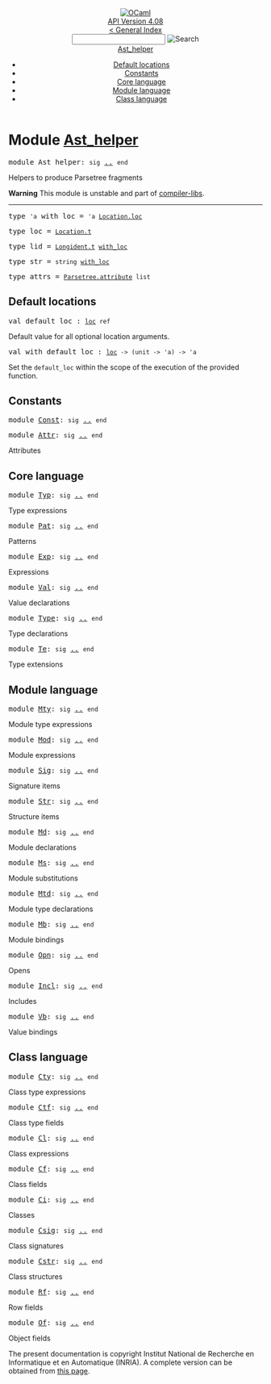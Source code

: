<!-- ((! set title API !)) ((! set documentation !)) ((! set api !)) ((! set nobreadcrumb !)) -->
<div class="api"><header><nav class="toc brand"><a class="brand" href="https://ocaml.org/"><img src="colour-logo-gray.svg" class="svg" alt="OCaml"></a></nav><nav class="toc"><div class="toc_version"><a href="/docs" id="version-select">API Version 4.08</a></div><a href="index.html">&lt; General Index</a><div class="api_search"><input type="text" name="apisearch" id="api_search" oninput="mySearch(false);" onkeypress="this.oninput();" onclick="this.oninput();" onpaste="this.oninput();">
<img src="search_icon.svg" alt="Search" class="svg" onclick="mySearch(false)"></div>
<div id="search_results"></div><div class="toc_title"><a href="#top">Ast_helper</a></div><ul><li><a href="#1_Defaultlocations">Default locations</a></li><li><a href="#1_Constants">Constants</a></li><li><a href="#1_Corelanguage">Core language</a></li><li><a href="#1_Modulelanguage">Module language</a></li><li><a href="#1_Classlanguage">Class language</a></li></ul></nav></header>

<h1>Module <a href="type_Ast_helper.html">Ast_helper</a></h1>

<pre><span id="MODULEAst_helper"><span class="keyword">module</span> Ast_helper</span>: <code class="code"><span class="keyword">sig</span></code> <a href="Ast_helper.html">..</a> <code class="code"><span class="keyword">end</span></code></pre><div class="info module top">
<div class="info-desc">
<p>Helpers to produce Parsetree fragments</p>

<p><b>Warning</b> This module is unstable and part of
  <a href="Compiler_libs.html">compiler-libs</a>.</p>
</div>
</div>
<hr width="100%">

<pre><span id="TYPEwith_loc"><span class="keyword">type</span> <code class="type">'a</code> with_loc</span> = <code class="type">'a <a href="Location.html#TYPEloc">Location.loc</a></code> </pre>


<pre><span id="TYPEloc"><span class="keyword">type</span> <code class="type"></code>loc</span> = <code class="type"><a href="Location.html#TYPEt">Location.t</a></code> </pre>


<pre><span id="TYPElid"><span class="keyword">type</span> <code class="type"></code>lid</span> = <code class="type"><a href="Longident.html#TYPEt">Longident.t</a> <a href="Ast_helper.html#TYPEwith_loc">with_loc</a></code> </pre>


<pre><span id="TYPEstr"><span class="keyword">type</span> <code class="type"></code>str</span> = <code class="type">string <a href="Ast_helper.html#TYPEwith_loc">with_loc</a></code> </pre>


<pre><span id="TYPEattrs"><span class="keyword">type</span> <code class="type"></code>attrs</span> = <code class="type"><a href="Parsetree.html#TYPEattribute">Parsetree.attribute</a> list</code> </pre>

<h2 id="1_Defaultlocations">Default locations</h2>
<pre><span id="VALdefault_loc"><span class="keyword">val</span> default_loc</span> : <code class="type"><a href="Ast_helper.html#TYPEloc">loc</a> ref</code></pre><div class="info ">
<div class="info-desc">
<p>Default value for all optional location arguments.</p>
</div>
</div>

<pre><span id="VALwith_default_loc"><span class="keyword">val</span> with_default_loc</span> : <code class="type"><a href="Ast_helper.html#TYPEloc">loc</a> -&gt; (unit -&gt; 'a) -&gt; 'a</code></pre><div class="info ">
<div class="info-desc">
<p>Set the <code class="code">default_loc</code> within the scope of the execution
        of the provided function.</p>
</div>
</div>
<h2 id="1_Constants">Constants</h2>
<pre><span id="MODULEConst"><span class="keyword">module</span> <a href="Ast_helper.Const.html">Const</a></span>: <code class="code"><span class="keyword">sig</span></code> <a href="Ast_helper.Const.html">..</a> <code class="code"><span class="keyword">end</span></code></pre>
<pre><span id="MODULEAttr"><span class="keyword">module</span> <a href="Ast_helper.Attr.html">Attr</a></span>: <code class="code"><span class="keyword">sig</span></code> <a href="Ast_helper.Attr.html">..</a> <code class="code"><span class="keyword">end</span></code></pre><div class="info">
<p>Attributes</p>

</div>
<h2 id="1_Corelanguage">Core language</h2>
<pre><span id="MODULETyp"><span class="keyword">module</span> <a href="Ast_helper.Typ.html">Typ</a></span>: <code class="code"><span class="keyword">sig</span></code> <a href="Ast_helper.Typ.html">..</a> <code class="code"><span class="keyword">end</span></code></pre><div class="info">
<p>Type expressions</p>

</div>

<pre><span id="MODULEPat"><span class="keyword">module</span> <a href="Ast_helper.Pat.html">Pat</a></span>: <code class="code"><span class="keyword">sig</span></code> <a href="Ast_helper.Pat.html">..</a> <code class="code"><span class="keyword">end</span></code></pre><div class="info">
<p>Patterns</p>

</div>

<pre><span id="MODULEExp"><span class="keyword">module</span> <a href="Ast_helper.Exp.html">Exp</a></span>: <code class="code"><span class="keyword">sig</span></code> <a href="Ast_helper.Exp.html">..</a> <code class="code"><span class="keyword">end</span></code></pre><div class="info">
<p>Expressions</p>

</div>

<pre><span id="MODULEVal"><span class="keyword">module</span> <a href="Ast_helper.Val.html">Val</a></span>: <code class="code"><span class="keyword">sig</span></code> <a href="Ast_helper.Val.html">..</a> <code class="code"><span class="keyword">end</span></code></pre><div class="info">
<p>Value declarations</p>

</div>

<pre><span id="MODULEType"><span class="keyword">module</span> <a href="Ast_helper.Type.html">Type</a></span>: <code class="code"><span class="keyword">sig</span></code> <a href="Ast_helper.Type.html">..</a> <code class="code"><span class="keyword">end</span></code></pre><div class="info">
<p>Type declarations</p>

</div>

<pre><span id="MODULETe"><span class="keyword">module</span> <a href="Ast_helper.Te.html">Te</a></span>: <code class="code"><span class="keyword">sig</span></code> <a href="Ast_helper.Te.html">..</a> <code class="code"><span class="keyword">end</span></code></pre><div class="info">
<p>Type extensions</p>

</div>
<h2 id="1_Modulelanguage">Module language</h2>
<pre><span id="MODULEMty"><span class="keyword">module</span> <a href="Ast_helper.Mty.html">Mty</a></span>: <code class="code"><span class="keyword">sig</span></code> <a href="Ast_helper.Mty.html">..</a> <code class="code"><span class="keyword">end</span></code></pre><div class="info">
<p>Module type expressions</p>

</div>

<pre><span id="MODULEMod"><span class="keyword">module</span> <a href="Ast_helper.Mod.html">Mod</a></span>: <code class="code"><span class="keyword">sig</span></code> <a href="Ast_helper.Mod.html">..</a> <code class="code"><span class="keyword">end</span></code></pre><div class="info">
<p>Module expressions</p>

</div>

<pre><span id="MODULESig"><span class="keyword">module</span> <a href="Ast_helper.Sig.html">Sig</a></span>: <code class="code"><span class="keyword">sig</span></code> <a href="Ast_helper.Sig.html">..</a> <code class="code"><span class="keyword">end</span></code></pre><div class="info">
<p>Signature items</p>

</div>

<pre><span id="MODULEStr"><span class="keyword">module</span> <a href="Ast_helper.Str.html">Str</a></span>: <code class="code"><span class="keyword">sig</span></code> <a href="Ast_helper.Str.html">..</a> <code class="code"><span class="keyword">end</span></code></pre><div class="info">
<p>Structure items</p>

</div>

<pre><span id="MODULEMd"><span class="keyword">module</span> <a href="Ast_helper.Md.html">Md</a></span>: <code class="code"><span class="keyword">sig</span></code> <a href="Ast_helper.Md.html">..</a> <code class="code"><span class="keyword">end</span></code></pre><div class="info">
<p>Module declarations</p>

</div>

<pre><span id="MODULEMs"><span class="keyword">module</span> <a href="Ast_helper.Ms.html">Ms</a></span>: <code class="code"><span class="keyword">sig</span></code> <a href="Ast_helper.Ms.html">..</a> <code class="code"><span class="keyword">end</span></code></pre><div class="info">
<p>Module substitutions</p>

</div>

<pre><span id="MODULEMtd"><span class="keyword">module</span> <a href="Ast_helper.Mtd.html">Mtd</a></span>: <code class="code"><span class="keyword">sig</span></code> <a href="Ast_helper.Mtd.html">..</a> <code class="code"><span class="keyword">end</span></code></pre><div class="info">
<p>Module type declarations</p>

</div>

<pre><span id="MODULEMb"><span class="keyword">module</span> <a href="Ast_helper.Mb.html">Mb</a></span>: <code class="code"><span class="keyword">sig</span></code> <a href="Ast_helper.Mb.html">..</a> <code class="code"><span class="keyword">end</span></code></pre><div class="info">
<p>Module bindings</p>

</div>

<pre><span id="MODULEOpn"><span class="keyword">module</span> <a href="Ast_helper.Opn.html">Opn</a></span>: <code class="code"><span class="keyword">sig</span></code> <a href="Ast_helper.Opn.html">..</a> <code class="code"><span class="keyword">end</span></code></pre><div class="info">
<p>Opens</p>

</div>

<pre><span id="MODULEIncl"><span class="keyword">module</span> <a href="Ast_helper.Incl.html">Incl</a></span>: <code class="code"><span class="keyword">sig</span></code> <a href="Ast_helper.Incl.html">..</a> <code class="code"><span class="keyword">end</span></code></pre><div class="info">
<p>Includes</p>

</div>

<pre><span id="MODULEVb"><span class="keyword">module</span> <a href="Ast_helper.Vb.html">Vb</a></span>: <code class="code"><span class="keyword">sig</span></code> <a href="Ast_helper.Vb.html">..</a> <code class="code"><span class="keyword">end</span></code></pre><div class="info">
<p>Value bindings</p>

</div>
<h2 id="1_Classlanguage">Class language</h2>
<pre><span id="MODULECty"><span class="keyword">module</span> <a href="Ast_helper.Cty.html">Cty</a></span>: <code class="code"><span class="keyword">sig</span></code> <a href="Ast_helper.Cty.html">..</a> <code class="code"><span class="keyword">end</span></code></pre><div class="info">
<p>Class type expressions</p>

</div>

<pre><span id="MODULECtf"><span class="keyword">module</span> <a href="Ast_helper.Ctf.html">Ctf</a></span>: <code class="code"><span class="keyword">sig</span></code> <a href="Ast_helper.Ctf.html">..</a> <code class="code"><span class="keyword">end</span></code></pre><div class="info">
<p>Class type fields</p>

</div>

<pre><span id="MODULECl"><span class="keyword">module</span> <a href="Ast_helper.Cl.html">Cl</a></span>: <code class="code"><span class="keyword">sig</span></code> <a href="Ast_helper.Cl.html">..</a> <code class="code"><span class="keyword">end</span></code></pre><div class="info">
<p>Class expressions</p>

</div>

<pre><span id="MODULECf"><span class="keyword">module</span> <a href="Ast_helper.Cf.html">Cf</a></span>: <code class="code"><span class="keyword">sig</span></code> <a href="Ast_helper.Cf.html">..</a> <code class="code"><span class="keyword">end</span></code></pre><div class="info">
<p>Class fields</p>

</div>

<pre><span id="MODULECi"><span class="keyword">module</span> <a href="Ast_helper.Ci.html">Ci</a></span>: <code class="code"><span class="keyword">sig</span></code> <a href="Ast_helper.Ci.html">..</a> <code class="code"><span class="keyword">end</span></code></pre><div class="info">
<p>Classes</p>

</div>

<pre><span id="MODULECsig"><span class="keyword">module</span> <a href="Ast_helper.Csig.html">Csig</a></span>: <code class="code"><span class="keyword">sig</span></code> <a href="Ast_helper.Csig.html">..</a> <code class="code"><span class="keyword">end</span></code></pre><div class="info">
<p>Class signatures</p>

</div>

<pre><span id="MODULECstr"><span class="keyword">module</span> <a href="Ast_helper.Cstr.html">Cstr</a></span>: <code class="code"><span class="keyword">sig</span></code> <a href="Ast_helper.Cstr.html">..</a> <code class="code"><span class="keyword">end</span></code></pre><div class="info">
<p>Class structures</p>

</div>

<pre><span id="MODULERf"><span class="keyword">module</span> <a href="Ast_helper.Rf.html">Rf</a></span>: <code class="code"><span class="keyword">sig</span></code> <a href="Ast_helper.Rf.html">..</a> <code class="code"><span class="keyword">end</span></code></pre><div class="info">
<p>Row fields</p>

</div>

<pre><span id="MODULEOf"><span class="keyword">module</span> <a href="Ast_helper.Of.html">Of</a></span>: <code class="code"><span class="keyword">sig</span></code> <a href="Ast_helper.Of.html">..</a> <code class="code"><span class="keyword">end</span></code></pre><div class="info">
<p>Object fields</p>

</div>

<div class="copyright">The present documentation is copyright Institut National de Recherche en Informatique et en Automatique (INRIA). A complete version can be obtained from <a href="http://caml.inria.fr/pub/docs/manual-ocaml/">this page</a>.</div></div>